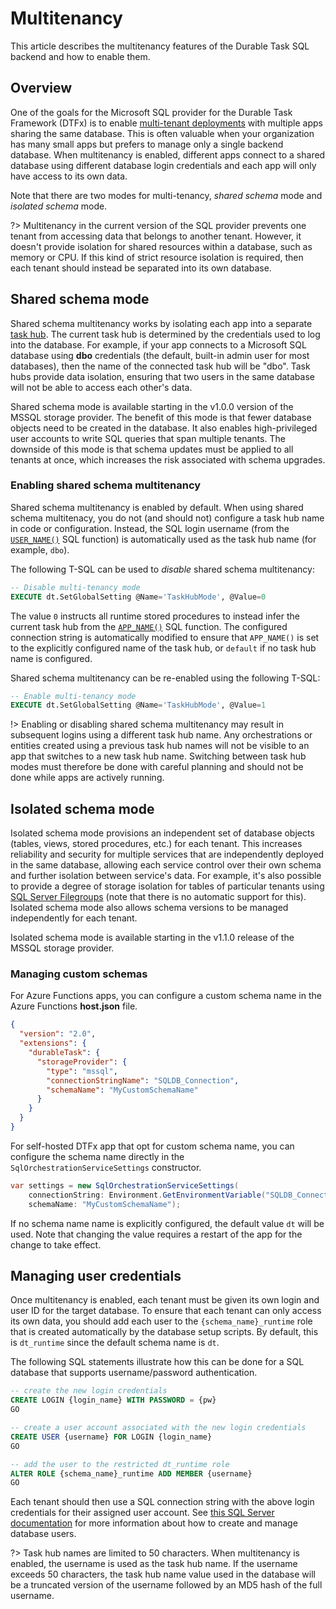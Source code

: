 # Multitenancy

This article describes the multitenancy features of the Durable Task SQL backend and how to enable them.

## Overview

One of the goals for the Microsoft SQL provider for the Durable Task Framework (DTFx) is to enable [multi-tenant deployments](https://en.wikipedia.org/wiki/Multitenancy) with multiple apps sharing the same database. This is often valuable when your organization has many small apps but prefers to manage only a single backend database. When multitenancy is enabled, different apps connect to a shared database using different database login credentials and each app will only have access to its own data.

Note that there are two modes for multi-tenancy, _shared schema_ mode and _isolated schema_ mode.

?> Multitenancy in the current version of the SQL provider prevents one tenant from accessing data that belongs to another tenant. However, it doesn't provide isolation for shared resources within a database, such as memory or CPU. If this kind of strict resource isolation is required, then each tenant should instead be separated into its own database.

## Shared schema mode

Shared schema multitenancy works by isolating each app into a separate [task hub](taskhubs.md). The current task hub is determined by the credentials used to log into the database. For example, if your app connects to a Microsoft SQL database using **dbo** credentials (the default, built-in admin user for most databases), then the name of the connected task hub will be "dbo". Task hubs provide data isolation, ensuring that two users in the same database will not be able to access each other's data.

Shared schema mode is available starting in the v1.0.0 version of the MSSQL storage provider. The benefit of this mode is that fewer database objects need to be created in the database. It also enables high-privileged user accounts to write SQL queries that span multiple tenants. The downside of this mode is that schema updates must be applied to all tenants at once, which increases the risk associated with schema upgrades.

### Enabling shared schema multitenancy

Shared schema multitenancy is enabled by default. When using shared schema multitenacy, you do not (and should not) configure a task hub name in code or configuration. Instead, the SQL login username (from the [`USER_NAME()`](https://docs.microsoft.com/sql/t-sql/functions/user-name-transact-sql) SQL function) is automatically used as the task hub name (for example, `dbo`).

The following T-SQL can be used to _disable_ shared schema multitenancy:

```sql
-- Disable multi-tenancy mode
EXECUTE dt.SetGlobalSetting @Name='TaskHubMode', @Value=0
```

The value `0` instructs all runtime stored procedures to instead infer the current task hub from the [`APP_NAME()`](https://docs.microsoft.com/sql/t-sql/functions/app-name-transact-sql) SQL function. The configured connection string is automatically modified to ensure that `APP_NAME()` is set to the explicitly configured name of the task hub, or `default` if no task hub name is configured.

Shared schema multitenancy can be re-enabled using the following T-SQL:

```sql
-- Enable multi-tenancy mode
EXECUTE dt.SetGlobalSetting @Name='TaskHubMode', @Value=1
```

!> Enabling or disabling shared schema multitenancy may result in subsequent logins using a different task hub name. Any orchestrations or entities created using a previous task hub names will not be visible to an app that switches to a new task hub name. Switching between task hub modes must therefore be done with careful planning and should not be done while apps are actively running.

## Isolated schema mode

Isolated schema mode provisions an independent set of database objects (tables, views, stored procedures, etc.) for each tenant. This increases reliability and security for multiple services that are independently deployed in the same database, allowing each service control over their own schema and further isolation between service's data. For example, it's also possible to provide a degree of storage isolation for tables of particular tenants using [SQL Server Filegroups](https://docs.microsoft.com/sql/relational-databases/databases/database-files-and-filegroups?view=sql-server-ver16) (note that there is no automatic support for this). Isolated schema mode also allows schema versions to be managed independently for each tenant.

Isolated schema mode is available starting in the v1.1.0 release of the MSSQL storage provider.

### Managing custom schemas

For Azure Functions apps, you can configure a custom schema name in the Azure Functions **host.json** file.

```json
{
  "version": "2.0",
  "extensions": {
    "durableTask": {
      "storageProvider": {
        "type": "mssql",
        "connectionStringName": "SQLDB_Connection",
        "schemaName": "MyCustomSchemaName"
      }
    }
  }
}
```

For self-hosted DTFx app that opt for custom schema name, you can configure the schema name directly in the `SqlOrchestrationServiceSettings` constructor.

```csharp
var settings = new SqlOrchestrationServiceSettings(
    connectionString: Environment.GetEnvironmentVariable("SQLDB_Connection"),
    schemaName: "MyCustomSchemaName");
```

If no schema name name is explicitly configured, the default value `dt` will be used. Note that changing the value requires a restart of the app for the change to take effect.

## Managing user credentials

Once multitenancy is enabled, each tenant must be given its own login and user ID for the target database. To ensure that each tenant can only access its own data, you should add each user to the `{schema_name}_runtime` role that is created automatically by the database setup scripts. By default, this is `dt_runtime` since the default schema name is `dt`.

The following SQL statements illustrate how this can be done for a SQL database that supports username/password authentication.

```sql
-- create the new login credentials
CREATE LOGIN {login_name} WITH PASSWORD = {pw}
GO

-- create a user account associated with the new login credentials
CREATE USER {username} FOR LOGIN {login_name}
GO

-- add the user to the restricted dt_runtime role
ALTER ROLE {schema_name}_runtime ADD MEMBER {username}
GO
```

Each tenant should then use a SQL connection string with the above login credentials for their assigned user account. See [this SQL Server documentation](https://docs.microsoft.co/sql/relational-databases/security/authentication-access/create-a-database-user) for more information about how to create and manage database users.

?> Task hub names are limited to 50 characters. When multitenancy is enabled, the username is used as the task hub name. If the username exceeds 50 characters, the task hub name value used in the database will be a truncated version of the username followed by an MD5 hash of the full username.
